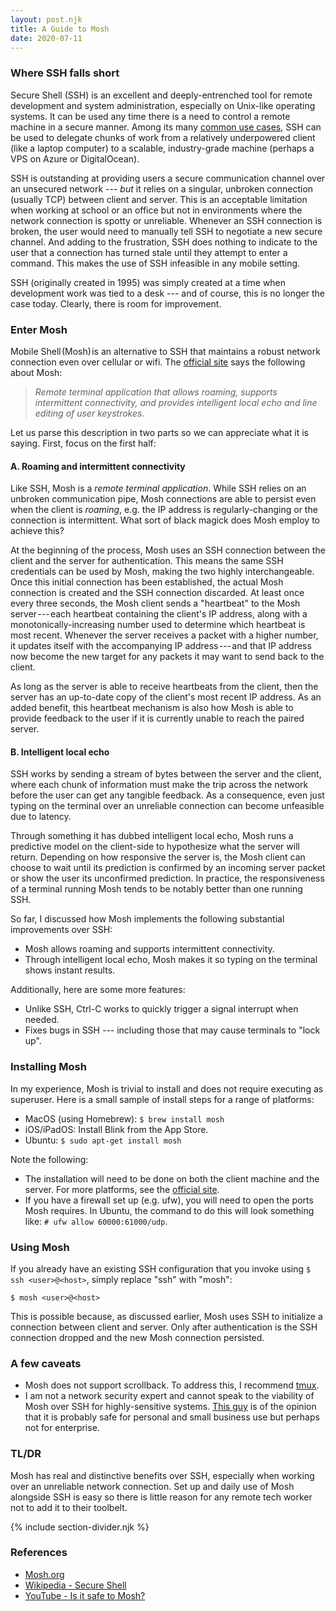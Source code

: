 ```yaml
---
layout: post.njk
title: A Guide to Mosh
date: 2020-07-11
---
```


### Where SSH falls short

Secure Shell (SSH) is an excellent and deeply-entrenched tool for remote development and system administration, especially on Unix-like operating systems. It can be used any time there is a need to control a remote machine in a secure manner. Among its many [common use cases](https://en.wikipedia.org/wiki/Secure_Shell#Uses), SSH can be used to delegate chunks of work from a relatively underpowered client (like a laptop computer) to a scalable, industry-grade machine (perhaps a VPS on Azure or DigitalOcean).

SSH is outstanding at providing users a secure communication channel over an unsecured network --- *but* it relies on a singular, unbroken connection (usually TCP) between client and server. This is an acceptable limitation when working at school or an office but not in environments where the network connection is spotty or unreliable. Whenever an SSH connection is broken, the user would need to manually tell SSH to negotiate a new secure channel. And adding to the frustration, SSH does nothing to indicate to the user that a connection has turned stale until they attempt to enter a command. This makes the use of SSH infeasible in any mobile setting.

SSH (originally created in 1995) was simply created at a time when development work was tied to a desk --- and of course, this is no longer the case today. Clearly, there is room for improvement.

### Enter Mosh

Mobile Shell (Mosh) is an alternative to SSH that maintains a robust network connection even over cellular or wifi. The [official site](https://mosh.org/) says the following about Mosh:

> *Remote terminal application that allows roaming, supports intermittent connectivity, and provides intelligent local echo and line editing of user keystrokes.*

Let us parse this description in two parts so we can appreciate what it is saying. First, focus on the first half:

#### A. Roaming and intermittent connectivity

Like SSH, Mosh is a *remote terminal application*. While SSH relies on an unbroken communication pipe, Mosh connections are able to persist even when the client is *roaming*, e.g. the IP address is regularly-changing or the connection is intermittent. What sort of black magick does Mosh employ to achieve this?

At the beginning of the process, Mosh uses an SSH connection between the client and the server for authentication. This means the same SSH credentials can be used by Mosh, making the two highly interchangeable. Once this initial connection has been established, the actual Mosh connection is created and the SSH connection discarded. At least once every three seconds, the Mosh client sends a "heartbeat" to the Mosh server --- each heartbeat containing the client's IP address, along with a monotonically-increasing number used to determine which heartbeat is most recent. Whenever the server receives a packet with a higher number, it updates itself with the accompanying IP address --- and that IP address now become the new target for any packets it may want to send back to the client.

As long as the server is able to receive heartbeats from the client, then the server has an up-to-date copy of the client's most recent IP address. As an added benefit, this heartbeat mechanism is also how Mosh is able to provide feedback to the user if it is currently unable to reach the paired server.

#### B. Intelligent local echo

SSH works by sending a stream of bytes between the server and the client, where each chunk of information must make the trip across the network before the user can get any tangible feedback. As a consequence, even just typing on the terminal over an unreliable connection can become unfeasible due to latency.

Through something it has dubbed intelligent local echo, Mosh runs a predictive model on the client-side to hypothesize what the server will return. Depending on how responsive the server is, the Mosh client can choose to wait until its prediction is confirmed by an incoming server packet or show the user its unconfirmed prediction. In practice, the responsiveness of a terminal running Mosh tends to be notably better than one running SSH.

So far, I discussed how Mosh implements the following substantial improvements over SSH:

- Mosh allows roaming and supports intermittent connectivity.
- Through intelligent local echo, Mosh makes it so typing on the terminal shows instant results.

Additionally, here are some more features:

- Unlike SSH, Ctrl-C works to quickly trigger a signal interrupt when needed.
- Fixes bugs in SSH --- including those that may cause terminals to "lock up".

### Installing Mosh

In my experience, Mosh is trivial to install and does not require executing as superuser. Here is a small sample of install steps for a range of platforms:

- MacOS (using Homebrew): `$ brew install mosh`
- iOS/iPadOS: Install Blink from the App Store.
- Ubuntu: `$ sudo apt-get install mosh`

Note the following:

- The installation will need to be done on both the client machine and the server. For more platforms, see the [official site](https://mosh.org/#getting).
- If you have a firewall set up (e.g. ufw), you will need to open the ports Mosh requires. In Ubuntu, the command to do this will look something like: `# ufw allow 60000:61000/udp`.

### Using Mosh

If you already have an existing SSH configuration that you invoke using `$ ssh <user>@<host>`, simply replace "ssh" with "mosh":

```$ mosh <user>@<host>```

This is possible because, as discussed earlier, Mosh uses SSH to initialize a connection between client and server. Only after authentication is the SSH connection dropped and the new Mosh connection persisted.

### A few caveats

- Mosh does not support scrollback. To address this, I recommend [tmux](https://github.com/tmux/).
- I am not a network security expert and cannot speak to the viability of Mosh over SSH for highly-sensitive systems. [This guy](https://www.youtube.com/watch?v=P_Jd5k0S_AQ) is of the opinion that it is probably safe for personal and small business use but perhaps not for enterprise.

### TL/DR

Mosh has real and distinctive benefits over SSH, especially when working over an unreliable network connection. Set up and daily use of Mosh alongside SSH is easy so there is little reason for any remote tech worker not to add it to their toolbelt.

{% include section-divider.njk %}

### References

- [Mosh.org](https://mosh.org)
- [Wikipedia - Secure Shell](https://en.wikipedia.org/wiki/Secure_Shell)
- [YouTube - Is it safe to Mosh?](https://www.youtube.com/watch?v=P_Jd5k0S_AQ)